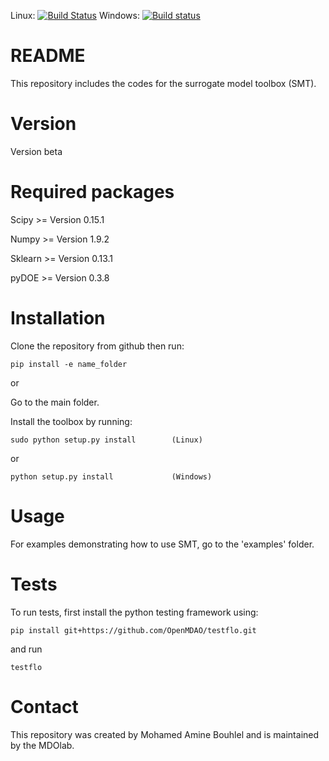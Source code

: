 Linux: [![Build Status](https://travis-ci.org/hwangjt/SMT.svg?branch=master)](https://travis-ci.org/hwangjt/SMT)
Windows: [![Build status](https://ci.appveyor.com/api/projects/status/1dd3wovs981r86e0?svg=true)](https://ci.appveyor.com/project/hwangjt/smt)

# README
This repository includes the codes for the surrogate model toolbox (SMT).

# Version
Version beta

# Required packages
Scipy    >= Version 0.15.1

Numpy    >= Version 1.9.2

Sklearn  >= Version 0.13.1

pyDOE >= Version 0.3.8

# Installation
Clone the repository from github then run:

```
pip install -e name_folder
```

or

Go to the main folder.

Install the toolbox by running:

```
sudo python setup.py install        (Linux)
```

or

```
python setup.py install             (Windows)
```

# Usage

For examples demonstrating how to use SMT, go to the 'examples' folder.

# Tests

To run tests, first install the python testing framework using:

```
pip install git+https://github.com/OpenMDAO/testflo.git
```

and run

```
testflo
```

# Contact
This repository was created by Mohamed Amine Bouhlel and is maintained by the MDOlab.
